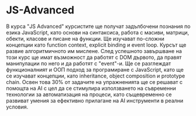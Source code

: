 # JS-Advanced
В курса "JS Advanced" курсистите ще получат задълбочени познания по езика JavaScript, като основи на синтаксиса, работа с масиви, матрици, обекти, класове и писане на функции. Ще изучават по-сложни концепции като function context, explicit binding и event loop. Курсът ще развие алгоритмичното им мислене. След успешното завършване на този курс ще имат възможност да работят с DOM дървото, да правят манипулации по него и да работят с "event"-и. Ще се разглеждат функционалният и ООП подход за програмиране с JavaScript, като ще се изучават концепции, като inheritance, object composition и prototype chain. Освен това 30% от задачите на упражненията ще се решават с помощта на AI с цел да се стимулира използването на съвременни технологии за автоматизация на процеси, като същевременно се развиват умения за ефективно прилагане на AI инструменти в реални условия. 
